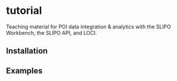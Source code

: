# tutorial
Teaching material for POI data integration &amp; analytics with the SLIPO Workbench, the SLIPO API, and LOCI.

## Installation

## Examples


